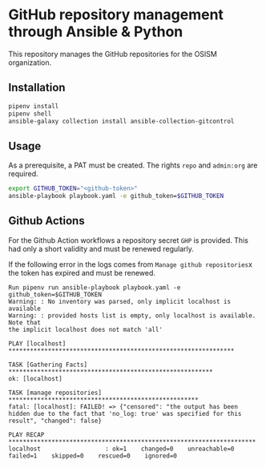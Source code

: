 # GitHub repository management through Ansible & Python

This repository manages the GitHub repositories for the OSISM organization.

## Installation

```sh
pipenv install
pipenv shell
ansible-galaxy collection install ansible-collection-gitcontrol
```

## Usage

As a prerequisite, a PAT must be created. The rights ``repo`` and ``admin:org`` are required.

```sh
export GITHUB_TOKEN="<github-token>"
ansible-playbook playbook.yaml -e github_token=$GITHUB_TOKEN
```

## Github Actions

For the Github Action workflows a repository secret ``GHP`` is provided. This had only a short
validity and must be renewed regularly.

If the following error in the logs comes from ``Manage github repositories``x the token has
expired and must be renewed.

```
Run pipenv run ansible-playbook playbook.yaml -e github_token=$GITHUB_TOKEN
Warning: : No inventory was parsed, only implicit localhost is available
Warning: : provided hosts list is empty, only localhost is available. Note that
the implicit localhost does not match 'all'

PLAY [localhost] ***************************************************************

TASK [Gathering Facts] *********************************************************
ok: [localhost]

TASK [manage repositories] *****************************************************
fatal: [localhost]: FAILED! => {"censored": "the output has been hidden due to the fact that 'no_log: true' was specified for this result", "changed": false}

PLAY RECAP *********************************************************************
localhost                  : ok=1    changed=0    unreachable=0    failed=1    skipped=0    rescued=0    ignored=0

```
